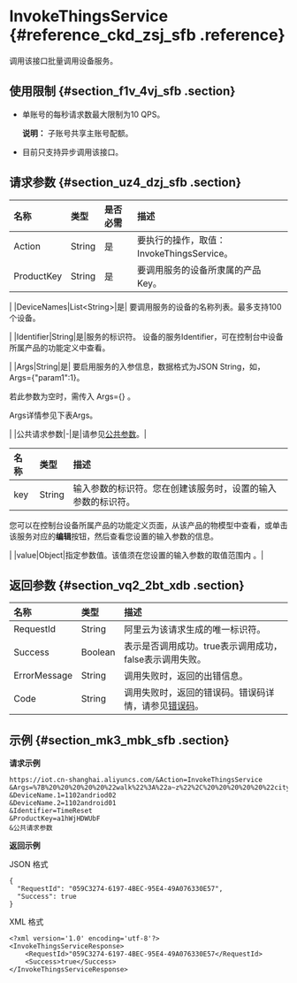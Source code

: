 # InvokeThingsService {#reference_ckd_zsj_sfb .reference}

调用该接口批量调用设备服务。

## 使用限制 {#section_f1v_4vj_sfb .section}

-   单账号的每秒请求数最大限制为10 QPS。

    **说明：** 子账号共享主账号配额。

-   目前只支持异步调用该接口。

## 请求参数 {#section_uz4_dzj_sfb .section}

|名称|类型|是否必需|描述|
|:-|:-|:---|:-|
|Action|String|是|要执行的操作，取值：InvokeThingsService。|
|ProductKey|String|是| 要调用服务的设备所隶属的产品Key。

 |
|DeviceNames|List<String\>|是| 要调用服务的设备的名称列表。最多支持100个设备。

 |
|Identifier|String|是|服务的标识符。 设备的服务Identifier，可在控制台中设备所属产品的功能定义中查看。

 |
|Args|String|是| 要启用服务的入参信息，数据格式为JSON String，如， Args=\{"param1":1\}。

 若此参数为空时，需传入 Args=\{\} 。

 Args详情参见下表Args。

 |
|公共请求参数|-|是|请参见[公共参数](intl.zh-CN/云端开发指南/云端API参考/公共参数.md#)。|

|名称|类型|描述|
|:-|:-|:-|
|key|String| 输入参数的标识符。您在创建该服务时，设置的输入参数的标识符。

 您可以在控制台设备所属产品的功能定义页面，从该产品的物模型中查看，或单击该服务对应的**编辑**按钮，然后查看您设置的输入参数的信息。

 |
|value|Object|指定参数值。该值须在您设置的输入参数的取值范围内 。|

## 返回参数 {#section_vq2_2bt_xdb .section}

|名称|类型|描述|
|:-|:-|:-|
|RequestId|String|阿里云为该请求生成的唯一标识符。|
|Success|Boolean|表示是否调用成功。true表示调用成功，false表示调用失败。|
|ErrorMessage|String|调用失败时，返回的出错信息。|
|Code|String|调用失败时，返回的错误码。错误码详情，请参见[错误码](intl.zh-CN/云端开发指南/云端API参考/错误码.md#)。|

## 示例 {#section_mk3_mbk_sfb .section}

**请求示例**

``` {#codeblock_ggh_jje_384}
https://iot.cn-shanghai.aliyuncs.com/&Action=InvokeThingsService
&Args=%7B%20%20%20%20%20%22walk%22%3A%22a~z%22%2C%20%20%20%20%20%22city%22%3A%22shanghai%22%20%7D
&DeviceName.1=1102andriod02
&DeviceName.2=1102android01
&Identifier=TimeReset
&ProductKey=a1hWjHDWUbF
&公共请求参数
```

**返回示例**

JSON 格式

``` {#codeblock_dgd_ks6_5v5}
{
  "RequestId": "059C3274-6197-4BEC-95E4-49A076330E57",
  "Success": true
}
```

XML 格式

``` {#codeblock_lh4_ie0_sfs}
<?xml version='1.0' encoding='utf-8'?>
<InvokeThingsServiceResponse>
    <RequestId>"059C3274-6197-4BEC-95E4-49A076330E57</RequestId>
    <Success>true</Success>
</InvokeThingsServiceResponse>
```

